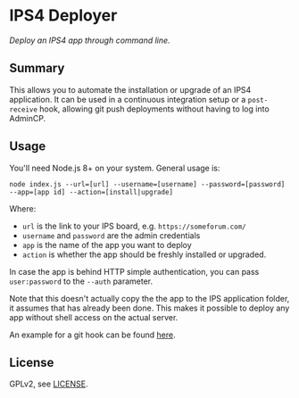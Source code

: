 # IPS4 Deployer

*Deploy an IPS4 app through command line.*

## Summary

This allows you to automate the installation or upgrade of an IPS4 application.
It can be used in a continuous integration setup or a `post-receive` hook, 
allowing git push deployments without having to log into AdminCP.

## Usage

You'll need Node.js 8+ on your system. General usage is:

	node index.js --url=[url] --username=[username] --password=[password] --app=[app id] --action=[install|upgrade]

Where:

- `url` is the link to your IPS board, e.g. `https://someforum.com/`
- `username` and `password` are the admin credentials
- `app` is the name of the app you want to deploy
- `action` is whether the app should be freshly installed or upgraded.

In case the app is behind HTTP simple authentication, you can pass `user:password`
to the `--auth` parameter.

Note that this doesn't actually copy the the app to the IPS application folder,
it assumes that has already been done. This makes it possible to deploy any app
without shell access on the actual server.

An example for a git hook can be found [here](https://github.com/freezy/ips4-deployer/blob/master/post-receive).

## License

GPLv2, see [LICENSE](LICENSE).
